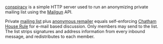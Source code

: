 [conspiracy] is a simple HTTP server used to run an anonymizing private
mailing list using the [Mailgun] API.

[conspiracy]: https://npmjs.com/packages/conspiracy

[Mailgun]: https://mailgun.com

Private [mailing list] plus [anonymous remailer] equals self-enforcing
[Chatham House Rule] for e-mail based discussion.  Only members may
send to the list.  The list strips signatures and address information
from every inbound message, and redistributes to each member.

[mailing list]: https://en.wikipedia.org/wiki/Electronic_mailing_list

[anonymous remailer]: https://en.wikipedia.org/wiki/Anonymous_remailer

[Chatham House Rule]: https://www.chathamhouse.org/about/chatham-house-rule
